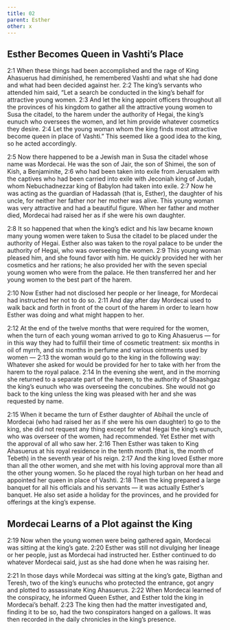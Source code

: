 ```yaml
---
title: 02
parent: Esther
other: x
---
```


## Esther Becomes Queen in Vashti’s Place

<a name="2:1">2:1</a> When these things had been accomplished and the rage of King Ahasuerus had diminished, he remembered Vashti and what she had done and what had been decided against her. <a name="2:2">2:2</a> The king’s servants who attended him said, “Let a search be conducted in the king’s behalf for attractive young women. <a name="2:3">2:3</a> And let the king appoint officers throughout all the provinces of his kingdom to gather all the attractive young women to Susa the citadel, to the harem under the authority of Hegai, the king’s eunuch who oversees the women, and let him provide whatever cosmetics they desire. <a name="2:4">2:4</a> Let the young woman whom the king finds most attractive become queen in place of Vashti.” This seemed like a good idea to the king, so he acted accordingly.

<a name="2:5">2:5</a> Now there happened to be a Jewish man in Susa the citadel whose name was Mordecai. He was the son of Jair, the son of Shimei, the son of Kish, a Benjaminite, <a name="2:6">2:6</a> who had been taken into exile from Jerusalem with the captives who had been carried into exile with Jeconiah king of Judah, whom Nebuchadnezzar king of Babylon had taken into exile. <a name="2:7">2:7</a> Now he was acting as the guardian of Hadassah (that is, Esther), the daughter of his uncle, for neither her father nor her mother was alive. This young woman was very attractive and had a beautiful figure. When her father and mother died, Mordecai had raised her as if she were his own daughter.

<a name="2:8">2:8</a> It so happened that when the king’s edict and his law became known many young women were taken to Susa the citadel to be placed under the authority of Hegai. Esther also was taken to the royal palace to be under the authority of Hegai, who was overseeing the women. <a name="2:9">2:9</a> This young woman pleased him, and she found favor with him. He quickly provided her with her cosmetics and her rations; he also provided her with the seven special young women who were from the palace. He then transferred her and her young women to the best part of the harem.

<a name="2:10">2:10</a> Now Esther had not disclosed her people or her lineage, for Mordecai had instructed her not to do so. <a name="2:11">2:11</a> And day after day Mordecai used to walk back and forth in front of the court of the harem in order to learn how Esther was doing and what might happen to her.

<a name="2:12">2:12</a> At the end of the twelve months that were required for the women, when the turn of each young woman arrived to go to King Ahasuerus — for in this way they had to fulfill their time of cosmetic treatment: six months in oil of myrrh, and six months in perfume and various ointments used by women — <a name="2:13">2:13</a> the woman would go to the king in the following way: Whatever she asked for would be provided for her to take with her from the harem to the royal palace. <a name="2:14">2:14</a> In the evening she went, and in the morning she returned to a separate part of the harem, to the authority of Shaashgaz the king’s eunuch who was overseeing the concubines. She would not go back to the king unless the king was pleased with her and she was requested by name.

<a name="2:15">2:15</a> When it became the turn of Esther daughter of Abihail the uncle of Mordecai (who had raised her as if she were his own daughter) to go to the king, she did not request any thing except for what Hegai the king’s eunuch, who was overseer of the women, had recommended. Yet Esther met with the approval of all who saw her. <a name="2:16">2:16</a> Then Esther was taken to King Ahasuerus at his royal residence in the tenth month (that is, the month of Tebeth) in the seventh year of his reign. <a name="2:17">2:17</a> And the king loved Esther more than all the other women, and she met with his loving approval more than all the other young women. So he placed the royal high turban on her head and appointed her queen in place of Vashti. <a name="2:18">2:18</a> Then the king prepared a large banquet for all his officials and his servants — it was actually Esther’s banquet. He also set aside a holiday for the provinces, and he provided for offerings at the king’s expense.

## Mordecai Learns of a Plot against the King

<a name="2:19">2:19</a> Now when the young women were being gathered again, Mordecai was sitting at the king’s gate. <a name="2:20">2:20</a> Esther was still not divulging her lineage or her people, just as Mordecai had instructed her. Esther continued to do whatever Mordecai said, just as she had done when he was raising her.

<a name="2:21">2:21</a> In those days while Mordecai was sitting at the king’s gate, Bigthan and Teresh, two of the king’s eunuchs who protected the entrance, got angry and plotted to assassinate King Ahasuerus. <a name="2:22">2:22</a> When Mordecai learned of the conspiracy, he informed Queen Esther, and Esther told the king in Mordecai’s behalf. <a name="2:23">2:23</a> The king then had the matter investigated and, finding it to be so, had the two conspirators hanged on a gallows. It was then recorded in the daily chronicles in the king’s presence.
